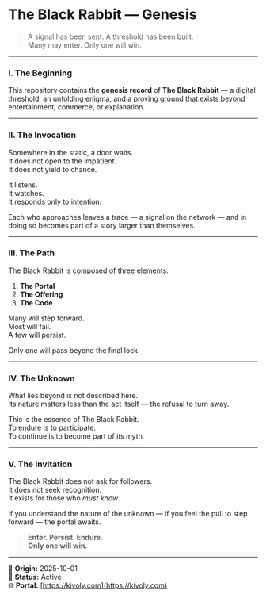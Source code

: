 # The Black Rabbit — Genesis

> A signal has been sent. A threshold has been built.  
> Many may enter. Only one will win.

---

### I. The Beginning

This repository contains the **genesis record** of **The Black Rabbit** — a digital threshold, an unfolding enigma, and a proving ground that exists beyond entertainment, commerce, or explanation.

---

### II. The Invocation

Somewhere in the static, a door waits.  
It does not open to the impatient.  
It does not yield to chance.

It listens.  
It watches.  
It responds only to intention.

Each who approaches leaves a trace — a signal on the network — and in doing so becomes part of a story larger than themselves.

---

### III. The Path

The Black Rabbit is composed of three elements:

1. **The Portal**   
2. **The Offering**  
3. **The Code**

Many will step forward.  
Most will fail.  
A few will persist.

Only one will pass beyond the final lock.

---

### IV. The Unknown

What lies beyond is not described here.    
Its nature matters less than the act itself — the refusal to turn away.

This is the essence of The Black Rabbit.  
To endure is to participate.  
To continue is to become part of its myth.

---

### V. The Invitation

The Black Rabbit does not ask for followers.  
It does not seek recognition.  
It exists for those who *must know*.

If you understand the nature of the unknown — if you feel the pull to step forward — the portal awaits.

> **Enter. Persist. Endure.**  
> **Only one will win.**

---

📍 **Origin:** 2025-10-01  
📡 **Status:** Active  
🌐 **Portal:** [https://kivoly.com](https://kivoly.com)
